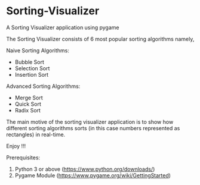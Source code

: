 # Sorting-Visualizer
A Sorting Visualizer application using pygame

The Sorting Visualizer consists of 6 most popular sorting algorithms namely,

Naive Sorting Algorithms:
  - Bubble Sort
  - Selection Sort
  - Insertion Sort

Advanced Sorting Algorithms:
  - Merge Sort
  - Quick Sort
  - Radix Sort

The main motive of the sorting visualizer application is to show how different sorting algorithms sorts (in this case numbers represented as rectangles) in real-time.

Enjoy !!!

Prerequisites:
1. Python 3 or above (https://www.python.org/downloads/)
2. Pygame Module (https://www.pygame.org/wiki/GettingStarted)

